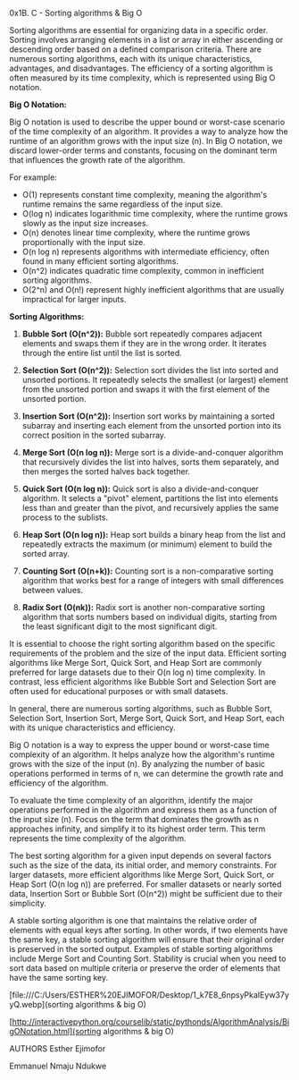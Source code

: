 0x1B. C - Sorting algorithms & Big O

Sorting algorithms are essential for organizing data in a specific order. Sorting involves arranging elements in a list or array in either ascending or descending order based on a defined comparison criteria. There are numerous sorting algorithms, each with its unique characteristics, advantages, and disadvantages. The efficiency of a sorting algorithm is often measured by its time complexity, which is represented using Big O notation.

**Big O Notation:**

Big O notation is used to describe the upper bound or worst-case scenario of the time complexity of an algorithm. It provides a way to analyze how the runtime of an algorithm grows with the input size (n). In Big O notation, we discard lower-order terms and constants, focusing on the dominant term that influences the growth rate of the algorithm.

For example:
- O(1) represents constant time complexity, meaning the algorithm's runtime remains the same regardless of the input size.
- O(log n) indicates logarithmic time complexity, where the runtime grows slowly as the input size increases.
- O(n) denotes linear time complexity, where the runtime grows proportionally with the input size.
- O(n log n) represents algorithms with intermediate efficiency, often found in many efficient sorting algorithms.
- O(n^2) indicates quadratic time complexity, common in inefficient sorting algorithms.
- O(2^n) and O(n!) represent highly inefficient algorithms that are usually impractical for larger inputs.

**Sorting Algorithms:**

1. **Bubble Sort (O(n^2)):** Bubble sort repeatedly compares adjacent elements and swaps them if they are in the wrong order. It iterates through the entire list until the list is sorted.

2. **Selection Sort (O(n^2)):** Selection sort divides the list into sorted and unsorted portions. It repeatedly selects the smallest (or largest) element from the unsorted portion and swaps it with the first element of the unsorted portion.

3. **Insertion Sort (O(n^2)):** Insertion sort works by maintaining a sorted subarray and inserting each element from the unsorted portion into its correct position in the sorted subarray.

4. **Merge Sort (O(n log n)):** Merge sort is a divide-and-conquer algorithm that recursively divides the list into halves, sorts them separately, and then merges the sorted halves back together.

5. **Quick Sort (O(n log n)):** Quick sort is also a divide-and-conquer algorithm. It selects a "pivot" element, partitions the list into elements less than and greater than the pivot, and recursively applies the same process to the sublists.

6. **Heap Sort (O(n log n)):** Heap sort builds a binary heap from the list and repeatedly extracts the maximum (or minimum) element to build the sorted array.

7. **Counting Sort (O(n+k)):** Counting sort is a non-comparative sorting algorithm that works best for a range of integers with small differences between values.

8. **Radix Sort (O(nk)):** Radix sort is another non-comparative sorting algorithm that sorts numbers based on individual digits, starting from the least significant digit to the most significant digit.

It is essential to choose the right sorting algorithm based on the specific requirements of the problem and the size of the input data. Efficient sorting algorithms like Merge Sort, Quick Sort, and Heap Sort are commonly preferred for large datasets due to their O(n log n) time complexity. In contrast, less efficient algorithms like Bubble Sort and Selection Sort are often used for educational purposes or with small datasets.


In general, there are numerous sorting algorithms, such as Bubble Sort, Selection Sort, Insertion Sort, Merge Sort, Quick Sort, and Heap Sort, each with its unique characteristics and efficiency.

Big O notation is a way to express the upper bound or worst-case time complexity of an algorithm. It helps analyze how the algorithm's runtime grows with the size of the input (n). By analyzing the number of basic operations performed in terms of n, we can determine the growth rate and efficiency of the algorithm.

To evaluate the time complexity of an algorithm, identify the major operations performed in the algorithm and express them as a function of the input size (n). Focus on the term that dominates the growth as n approaches infinity, and simplify it to its highest order term. This term represents the time complexity of the algorithm.

The best sorting algorithm for a given input depends on several factors such as the size of the data, its initial order, and memory constraints. For larger datasets, more efficient algorithms like Merge Sort, Quick Sort, or Heap Sort (O(n log n)) are preferred. For smaller datasets or nearly sorted data, Insertion Sort or Bubble Sort (O(n^2)) might be sufficient due to their simplicity.

A stable sorting algorithm is one that maintains the relative order of elements with equal keys after sorting. In other words, if two elements have the same key, a stable sorting algorithm will ensure that their original order is preserved in the sorted output. Examples of stable sorting algorithms include Merge Sort and Counting Sort. Stability is crucial when you need to sort data based on multiple criteria or preserve the order of elements that have the same sorting key.


[file:///C:/Users/ESTHER%20EJIMOFOR/Desktop/1_k7E8_6npsyPkaIEyw37yyQ.webp](sorting algorithms & big O)


[http://interactivepython.org/courselib/static/pythonds/AlgorithmAnalysis/BigONotation.html](sorting algorithms & big O)

AUTHORS
Esther Ejimofor

Emmanuel Nmaju Ndukwe
